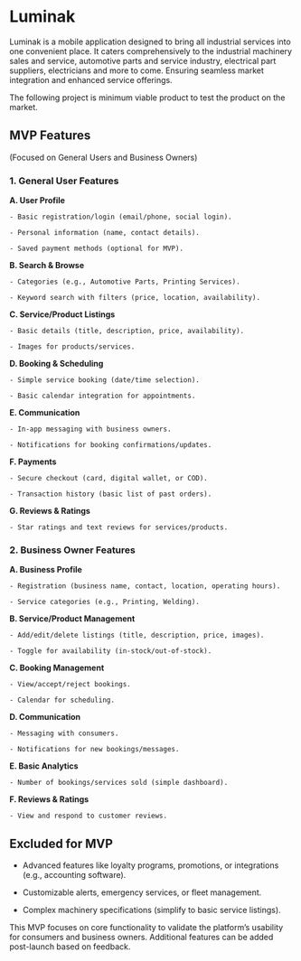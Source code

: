 # Luminak

Luminak is a mobile application designed to bring all industrial services into one
convenient place. It caters comprehensively to the industrial machinery sales and
service, automotive parts and service industry, electrical part suppliers, electricians
and more to come. Ensuring seamless market integration and enhanced service
offerings.

The following project is minimum viable product to test the product on the market.

## MVP Features

(Focused on General Users and Business Owners)

### 1. General User Features

**A. User Profile**

    - Basic registration/login (email/phone, social login).

    - Personal information (name, contact details).

    - Saved payment methods (optional for MVP).

**B. Search & Browse**

    - Categories (e.g., Automotive Parts, Printing Services).

    - Keyword search with filters (price, location, availability).

**C. Service/Product Listings**

    - Basic details (title, description, price, availability).

    - Images for products/services.

**D. Booking & Scheduling**

    - Simple service booking (date/time selection).

    - Basic calendar integration for appointments.

**E. Communication**

    - In-app messaging with business owners.

    - Notifications for booking confirmations/updates.

**F. Payments**

    - Secure checkout (card, digital wallet, or COD).

    - Transaction history (basic list of past orders).

**G. Reviews & Ratings**

    - Star ratings and text reviews for services/products.

### 2. Business Owner Features

**A. Business Profile**

    - Registration (business name, contact, location, operating hours).

    - Service categories (e.g., Printing, Welding).

**B. Service/Product Management**

    - Add/edit/delete listings (title, description, price, images).

    - Toggle for availability (in-stock/out-of-stock).

**C. Booking Management**

    - View/accept/reject bookings.

    - Calendar for scheduling.

**D. Communication**

    - Messaging with consumers.

    - Notifications for new bookings/messages.

**E. Basic Analytics**

    - Number of bookings/services sold (simple dashboard).

**F. Reviews & Ratings**

    - View and respond to customer reviews.

## Excluded for MVP

- Advanced features like loyalty programs, promotions, or integrations (e.g., accounting software).

- Customizable alerts, emergency services, or fleet management.

- Complex machinery specifications (simplify to basic service listings).

This MVP focuses on core functionality to validate the platform’s usability for consumers and business owners. Additional features can be added post-launch based on feedback.
